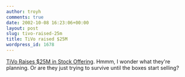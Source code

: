 ```yaml
---
author: troyh
comments: true
date: 2002-10-08 16:23:06+00:00
layout: post
slug: tivo-raised-25m
title: TiVo raised $25M
wordpress_id: 1678
---
```


[TiVo Raises $25M in Stock Offering](http://story.news.yahoo.com/news?tmpl=story&ncid=528&e=8&cid=528&u=/ap/20021008/ap_on_bi_ge/tivo_stock_offering). Hmmm, I wonder what they're planning. Or are they just trying to survive until the boxes start selling?
